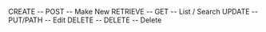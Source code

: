 CREATE -- POST -- Make New
RETRIEVE -- GET -- List / Search
UPDATE -- PUT/PATH -- Edit
DELETE -- DELETE -- Delete
